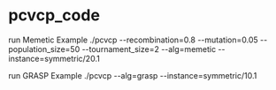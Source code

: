 # pcvcp_code
run Memetic Example
./pcvcp --recombination=0.8 --mutation=0.05 --population_size=50 --tournament_size=2 --alg=memetic --instance=symmetric/20.1

run GRASP Example
./pcvcp --alg=grasp --instance=symmetric/10.1